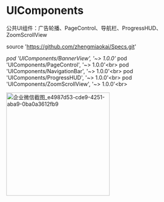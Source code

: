 # UIComponents

公共UI组件：广告轮播、PageControl、导航栏、ProgressHUD、ZoomScrollView

source 'https://github.com/zhengmiaokai/Specs.git'

*pod 'UIComponents/BannerView', '~> 1.0.0'*
pod 'UIComponents/PageControl', '~> 1.0.0'\<br> 
pod 'UIComponents/NavigationBar', '~> 1.0.0'\<br> 
pod 'UIComponents/ProgressHUD', '~> 1.0.0'\<br> 
pod 'UIComponents/ZoomScrollView', '~> 1.0.0'\<br> 

<img width="273" alt="企业微信截图_e4987d53-cde9-4251-aba9-0ba0a3612fb9" src="https://user-images.githubusercontent.com/13111933/114657118-f2ec8300-9d21-11eb-9e57-2f6ea5098c38.png">

